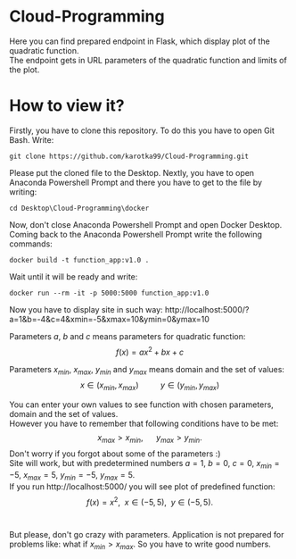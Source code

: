 # Cloud-Programming

Here you can find prepared endpoint in Flask, which display plot of the quadratic function.\
The endpoint gets in URL parameters of the quadratic function and limits of the plot. 

# How to view it?

Firstly, you have to clone this repository. To do this you have to open Git Bash. Write:
```
git clone https://github.com/karotka99/Cloud-Programming.git
```
Please put the cloned file to the Desktop.
Nextly, you have to open Anaconda Powershell Prompt and there you have to get to the file by writing:
```
cd Desktop\Cloud-Programming\docker
```
Now, don't close Anaconda Powershell Prompt and open Docker Desktop. Coming back to the Anaconda Powershell Prompt write the following commands:

```
docker build -t function_app:v1.0 . 
 ```
 Wait until it will be ready and write:
 ```
 docker run --rm -it -p 5000:5000 function_app:v1.0
 ```
 
Now you have to display site in such way:
http://localhost:5000/?a=1&b=-4&c=4&xmin=-5&xmax=10&ymin=0&ymax=10


Parameters $a$, $b$ and $c$ means parameters for quadratic function: 
$$f(x)=ax^2+bx+c$$

Parameters $x_{min}$, $x_{max}$, $y_{min}$ and $y_{max}$ means domain and the set of values:
$$x \in (x_{min},x_{max}) ~~~~~~~~~~y \in (y_{min},y_{max})$$

You can enter your own values to see function with chosen parameters, domain and the set of values.\
However you have to remember that following conditions have to be met:
$$x_{max} > x_{min},~~~~~~ y_{max} > y_{min}.$$
Don't worry if you forgot about some of the parameters :) \
Site will work, but with predetermined numbers $a=1$, $b=0$, $c=0$, $x_{min}=-5$, $x_{max}=5$, $y_{min}=-5$, $y_{max}=5$.\
If you run http://localhost:5000/ you will see plot of predefined function:
$$f(x)=x^2, ~~ x\in (-5,5), ~~ y \in (-5,5).$$
\
\
But please, don't go crazy with parameters. Application is not prepared for problems like: what if $x_{min}> x_{max}$. So you have to write good numbers.
